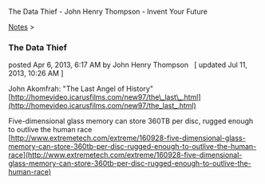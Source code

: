 The Data Thief - John Henry Thompson - Invent Your Future   
    

[Notes](../notes.md)‎ > ‎

### The Data Thief

posted Apr 6, 2013, 6:17 AM by John Henry Thompson   \[ updated Jul 11, 2013, 10:26 AM \]

John Akomfrah: "The Last Angel of History"  
[http://homevideo.icarusfilms.com/new97/the\_last\_.html](http://homevideo.icarusfilms.com/new97/the_last_.html)  
  
Five-dimensional glass memory can store 360TB per disc, rugged enough to outlive the human race  
[http://www.extremetech.com/extreme/160928-five-dimensional-glass-memory-can-store-360tb-per-disc-rugged-enough-to-outlive-the-human-race](http://www.extremetech.com/extreme/160928-five-dimensional-glass-memory-can-store-360tb-per-disc-rugged-enough-to-outlive-the-human-race)  
  

